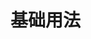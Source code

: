 <script setup>
import {AutoPagination} from '@'
import {ref,onMounted } from 'vue'

const pagination = ref();

onMounted(() => {
  pagination.value.goFirstPage();
})

const fetchData = ({ pageNo, pageSize }) =>{
  return  {list: [{name: '张三', age: 18}, {name: '李四', age: 19}], total: 100}
}
</script>

# 基础用法

<div style="height: 400px;">
  <AutoPagination :fetch-data="fetchData" ref="pagination">
    <template #default="{data, indexMethod}">
      <el-table :data="data">
        <el-table-column type="index" :index="indexMethod"></el-table-column>
        <el-table-column prop="name" label="姓名"></el-table-column>
        <el-table-column prop="age" label="年龄"></el-table-column>
      </el-table>
    </template>
  </AutoPagination>
</div>